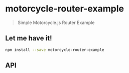 # motorcycle-router-example

> Simple Motorcycle.js Router Example

<!-- Write a short summary about your library here -->

## Let me have it!
```sh
npm install --save motorcycle-router-example
```

## API

<!-- Describe your API here -->
